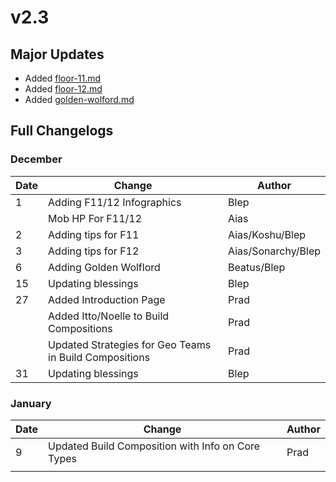 # v2.3

## Major Updates

* Added [floor-11.md](../../floors/spire/floor-11.md "mention")
* Added [floor-12.md](../../floors/spire/floor-12.md "mention")
* Added [golden-wolford.md](../../monsters/elites/golden-wolford.md "mention")

## Full Changelogs

### December

| Date | Change                                                 | Author             |
| ---- | ------------------------------------------------------ | ------------------ |
| 1    | Adding F11/12 Infographics                             | Blep               |
|      | Mob HP For F11/12                                      | Aias               |
| 2    | Adding tips for F11                                    | Aias/Koshu/Blep    |
| 3    | Adding tips for F12                                    | Aias/Sonarchy/Blep |
| 6    | Adding Golden Wolflord                                 | Beatus/Blep        |
| 15   | Updating blessings                                     | Blep               |
| 27   | Added Introduction Page                                | Prad               |
|      | Added Itto/Noelle to Build Compositions                | Prad               |
|      | Updated Strategies for Geo Teams in Build Compositions | Prad               |
| 31   | Updating blessings                                     | Blep               |

### January

| Date | Change                                            | Author |
| ---- | ------------------------------------------------- | ------ |
| 9    | Updated Build Composition with Info on Core Types | Prad   |
|      |                                                   |        |

###
